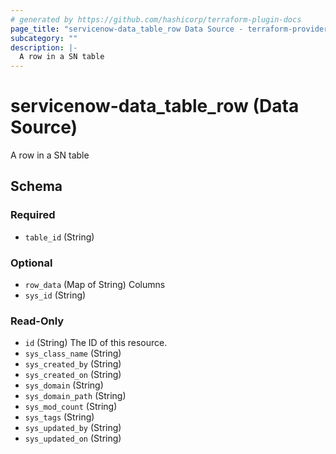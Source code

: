 ```yaml
---
# generated by https://github.com/hashicorp/terraform-plugin-docs
page_title: "servicenow-data_table_row Data Source - terraform-provider-servicenow-data"
subcategory: ""
description: |-
  A row in a SN table
---
```


# servicenow-data_table_row (Data Source)

A row in a SN table



<!-- schema generated by tfplugindocs -->
## Schema

### Required

- `table_id` (String)

### Optional

- `row_data` (Map of String) Columns
- `sys_id` (String)

### Read-Only

- `id` (String) The ID of this resource.
- `sys_class_name` (String)
- `sys_created_by` (String)
- `sys_created_on` (String)
- `sys_domain` (String)
- `sys_domain_path` (String)
- `sys_mod_count` (String)
- `sys_tags` (String)
- `sys_updated_by` (String)
- `sys_updated_on` (String)


